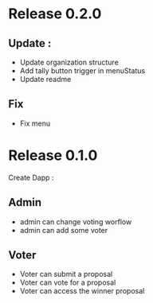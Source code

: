 # Release 0.2.0

## Update :

- Update organization structure
- Add tally button trigger in menuStatus
- Update readme

## Fix

- Fix menu

# Release 0.1.0

Create Dapp :

## Admin

- admin can change voting worflow
- admin can add some voter

## Voter

- Voter can submit a proposal
- Voter can vote for a proposal
- Voter can access the winner proposal
